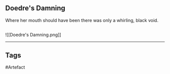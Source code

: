 ## Doedre's Damning
Where her mouth should have been there was only a whirling, black void.
## 
![[Doedre's Damning.png]]

---
## Tags
#Artefact